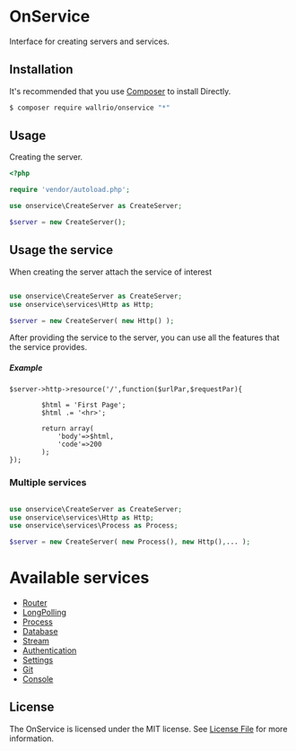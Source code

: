 
# OnService

Interface for creating servers and services.

## Installation

It's recommended that you use [Composer](https://getcomposer.org/) to install Directly.

```bash
$ composer require wallrio/onservice "*"
```


## Usage

Creating the server.

```php
<?php

require 'vendor/autoload.php';

use onservice\CreateServer as CreateServer;

$server = new CreateServer();

```

## Usage the service

When creating the server attach the service of interest

```php

use onservice\CreateServer as CreateServer;
use onservice\services\Http as Http;

$server = new CreateServer( new Http() );

```



After providing the service to the server, you can use all the features that the service provides.

##### Example

```ph
$server->http->resource('/',function($urlPar,$requestPar){

        $html = 'First Page';
        $html .= '<hr>';

        return array(
            'body'=>$html,
            'code'=>200
        );
});

```


### Multiple services


```php

use onservice\CreateServer as CreateServer;
use onservice\services\Http as Http;
use onservice\services\Process as Process;

$server = new CreateServer( new Process(), new Http(),... );

```



# Available services

- [Router](help/router.md)
- [LongPolling](help/longpolling.md)
- [Process](help/process.md)
- [Database](help/database.md)
- [Stream](help/stream.md)
- [Authentication](help/authentication.md)
- [Settings](help/settings.md)
- [Git](help/git.md)
- [Console](help/console.md)


## License

The OnService is licensed under the MIT license. See [License File](LICENSE) for more information.